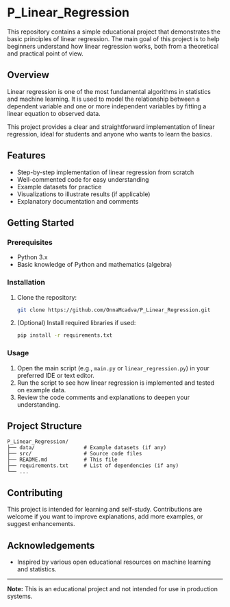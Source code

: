 # P_Linear_Regression

This repository contains a simple educational project that demonstrates the basic principles of linear regression. The main goal of this project is to help beginners understand how linear regression works, both from a theoretical and practical point of view.

## Overview

Linear regression is one of the most fundamental algorithms in statistics and machine learning. It is used to model the relationship between a dependent variable and one or more independent variables by fitting a linear equation to observed data.

This project provides a clear and straightforward implementation of linear regression, ideal for students and anyone who wants to learn the basics.

## Features

- Step-by-step implementation of linear regression from scratch
- Well-commented code for easy understanding
- Example datasets for practice
- Visualizations to illustrate results (if applicable)
- Explanatory documentation and comments

## Getting Started

### Prerequisites

- Python 3.x
- Basic knowledge of Python and mathematics (algebra)

### Installation

1. Clone the repository:

   ```bash
   git clone https://github.com/OnnaMcadva/P_Linear_Regression.git
   ```

2. (Optional) Install required libraries if used:

   ```bash
   pip install -r requirements.txt
   ```

### Usage

1. Open the main script (e.g., `main.py` or `linear_regression.py`) in your preferred IDE or text editor.
2. Run the script to see how linear regression is implemented and tested on example data.
3. Review the code comments and explanations to deepen your understanding.

## Project Structure

```
P_Linear_Regression/
├── data/                # Example datasets (if any)
├── src/                 # Source code files
├── README.md            # This file
├── requirements.txt     # List of dependencies (if any)
└── ...
```

## Contributing

This project is intended for learning and self-study. Contributions are welcome if you want to improve explanations, add more examples, or suggest enhancements.

## Acknowledgements

- Inspired by various open educational resources on machine learning and statistics.

---

**Note:** This is an educational project and not intended for use in production systems.
